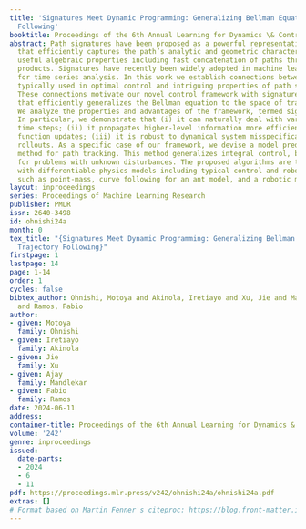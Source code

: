 ```yaml
---
title: 'Signatures Meet Dynamic Programming: Generalizing Bellman Equations for Trajectory
  Following'
booktitle: Proceedings of the 6th Annual Learning for Dynamics \& Control Conference
abstract: Path signatures have been proposed as a powerful representation of paths
  that efficiently captures the path’s analytic and geometric characteristics, having
  useful algebraic properties including fast concatenation of paths through tensor
  products. Signatures have recently been widely adopted in machine learning problems
  for time series analysis. In this work we establish connections between value functions
  typically used in optimal control and intriguing properties of path signatures.
  These connections motivate our novel control framework with signature transforms
  that efficiently generalizes the Bellman equation to the space of trajectories.
  We analyze the properties and advantages of the framework, termed signature control.
  In particular, we demonstrate that (i) it can naturally deal with varying/adaptive
  time steps; (ii) it propagates higher-level information more efficiently than value
  function updates; (iii) it is robust to dynamical system misspecification over long
  rollouts. As a specific case of our framework, we devise a model predictive control
  method for path tracking. This method generalizes integral control, being suitable
  for problems with unknown disturbances. The proposed algorithms are tested in simulation,
  with differentiable physics models including typical control and robotics tasks
  such as point-mass, curve following for an ant model, and a robotic manipulator.
layout: inproceedings
series: Proceedings of Machine Learning Research
publisher: PMLR
issn: 2640-3498
id: ohnishi24a
month: 0
tex_title: "{Signatures Meet Dynamic Programming: Generalizing Bellman Equations for
  Trajectory Following}"
firstpage: 1
lastpage: 14
page: 1-14
order: 1
cycles: false
bibtex_author: Ohnishi, Motoya and Akinola, Iretiayo and Xu, Jie and Mandlekar, Ajay
  and Ramos, Fabio
author:
- given: Motoya
  family: Ohnishi
- given: Iretiayo
  family: Akinola
- given: Jie
  family: Xu
- given: Ajay
  family: Mandlekar
- given: Fabio
  family: Ramos
date: 2024-06-11
address:
container-title: Proceedings of the 6th Annual Learning for Dynamics & Control Conference
volume: '242'
genre: inproceedings
issued:
  date-parts:
  - 2024
  - 6
  - 11
pdf: https://proceedings.mlr.press/v242/ohnishi24a/ohnishi24a.pdf
extras: []
# Format based on Martin Fenner's citeproc: https://blog.front-matter.io/posts/citeproc-yaml-for-bibliographies/
---
```


